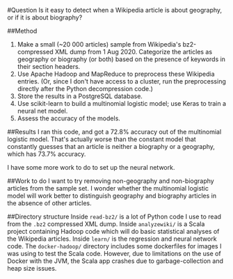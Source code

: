 #Question
Is it easy to detect when a Wikipedia article is about geography, or if it is about biography?

##Method
1. Make a small (~20 000 articles) sample from Wikipedia's bz2-compressed XML dump from 1 Aug 2020. Categorize the articles as geography or biography (or both) based on the presence of keywords in their section headers.
2. Use Apache Hadoop and MapReduce to preprocess these Wikipedia entries. (Or, since I don't have access to a cluster, run the preprocessing directly after the Python decompression code.)
3. Store the results in a PostgreSQL database.
4. Use scikit-learn to build a multinomial logistic model; use Keras to train a neural net model. 
5. Assess the accuracy of the models.

##Results
I ran this code, and got a 72.8% accuracy out of the multinomial logistic model. That's actually worse than the constant model that constantly guesses that an article is neither a biography or a geography, which has 73.7% accuracy.

I have some more work to do to set up the neural network.

##Work to do
I want to try removing non-geography and non-biography articles from the sample set. I wonder whether the multinomial logistic model will work better to distinguish geography and biography articles in the absence of other articles.

##Directory structure
Inside `read-bz2/` is a lot of Python code I use to read from the `.bz2` compressed XML dump. Inside `analyzewiki/` is a Scala project containing Hadoop code which will do basic statistical analyses of the Wikipedia articles. Inside `learn/` is the regression and neural network code. The `docker-hadoop/` directory includes some dockerfiles for images I was using to test the Scala code. However, due to limitations on the use of Docker with the JVM, the Scala app crashes due to garbage-collection and heap size issues.
